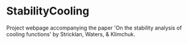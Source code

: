 # StabilityCooling
Project webpage accompanying the paper 'On the stability analysis of cooling functions' by Stricklan, Waters, & Klimchuk.  
